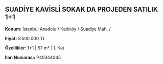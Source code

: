 ## SUADİYE KAVİSLİ SOKAK DA PROJEDEN SATILIK 1+1

**Konum:** İstanbul Anadolu / Kadıköy / Suadiye Mah. /

**Fiyat:** 8.500.000 TL

**Özellikler:** 1+1 | 57 m² | 1. Kat

**İlan Numarası:** P40344045
